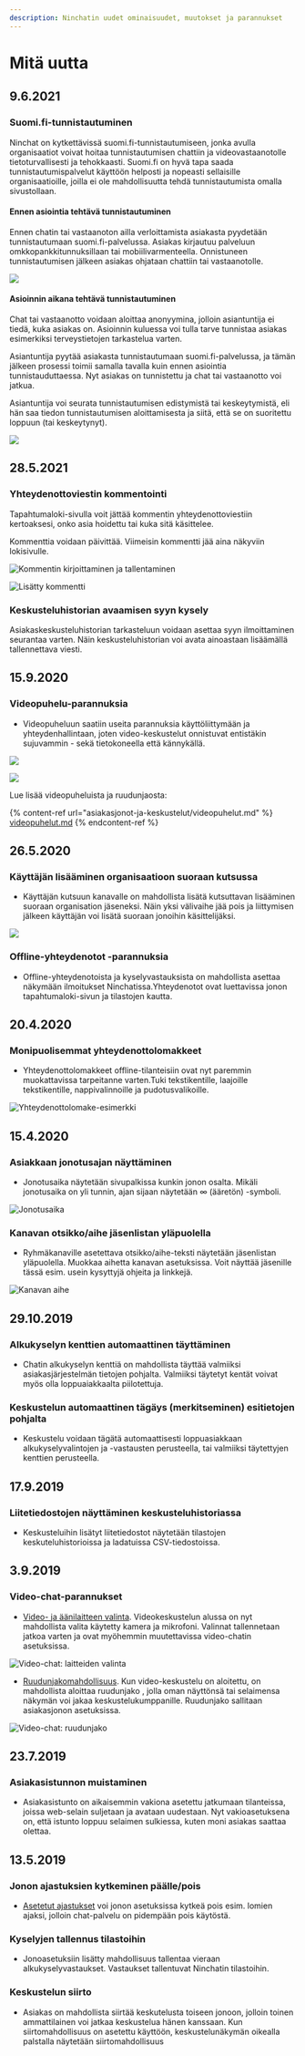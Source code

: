 ```yaml
---
description: Ninchatin uudet ominaisuudet, muutokset ja parannukset
---
```


# Mitä uutta

## 9.6.2021

### Suomi.fi-tunnistautuminen

Ninchat on kytkettävissä suomi.fi-tunnistautumiseen, jonka avulla organisaatiot voivat hoitaa tunnistautumisen chattiin ja videovastaanotolle tietoturvallisesti ja tehokkaasti. Suomi.fi on hyvä tapa saada tunnistautumispalvelut käyttöön helposti ja nopeasti sellaisille organisaatioille, joilla ei ole mahdollisuutta tehdä tunnistautumista omalla sivustollaan.

#### Ennen asiointia tehtävä tunnistautuminen

Ennen chatin tai vastaanoton ailla verloittamista asiakasta pyydetään tunnistautumaan suomi.fi-palvelussa. Asiakas kirjautuu palveluun omkkopankkitunnuksillaan tai mobiilivarmenteella. Onnistuneen tunnistautumisen jälkeen asiakas ohjataan chattiin tai vastaanotolle.

![](.gitbook/assets/tunnistautuminen-ennen-asiointia-final.jpg)

#### Asioinnin aikana tehtävä tunnistautuminen

Chat tai vastaanotto voidaan aloittaa anonyymina, jolloin asiantuntija ei tiedä, kuka asiakas on. Asioinnin kuluessa voi tulla tarve tunnistaa asiakas esimerkiksi terveystietojen tarkastelua varten.

Asiantuntija pyytää asiakasta tunnistautumaan suomi.fi-palvelussa, ja tämän jälkeen prosessi toimii samalla tavalla kuin ennen asiointia tunnistauduttaessa. Nyt asiakas on tunnistettu ja chat tai vastaanotto voi jatkua.

Asiantuntija voi seurata tunnistautumisen edistymistä tai keskeytymistä, eli hän saa tiedon tunnistautumisen aloittamisesta ja siitä, että se on suoritettu loppuun (tai keskeytynyt).

![](.gitbook/assets/tunnistautuminen-asioinnin-aikana-final.jpg)

## 28.5.2021

### Yhteydenottoviestin kommentointi

Tapahtumaloki-sivulla voit jättää kommentin yhteydenottoviestiin kertoaksesi, onko asia hoidettu tai kuka sitä käsittelee.

Kommenttia voidaan päivittää. Viimeisin kommentti jää aina näkyviin lokisivulle.

![Kommentin kirjoittaminen ja tallentaminen](.gitbook/assets/yhtotto_kommentointi1.png)

![Lisätty kommentti](.gitbook/assets/yhtotto_kommentointi2.png)

### Keskusteluhistorian avaamisen syyn kysely

Asiakaskeskusteluhistorian tarkasteluun voidaan asettaa syyn ilmoittaminen seurantaa varten. Näin keskusteluhistorian voi avata ainoastaan lisäämällä tallennettava viesti.

## 15.9.2020

### Videopuhelu-parannuksia

* Videopuheluun saatiin useita parannuksia käyttöliittymään ja yhteydenhallintaan, joten video-keskustelut onnistuvat entistäkin sujuvammin - sekä tietokoneella että kännykällä.

![](.gitbook/assets/videocall-call.jpg)

![](.gitbook/assets/videocall-customer-screens.jpg)

Lue lisää videopuheluista ja ruudunjaosta:

{% content-ref url="asiakasjonot-ja-keskustelut/videopuhelut.md" %}
[videopuhelut.md](asiakasjonot-ja-keskustelut/videopuhelut.md)
{% endcontent-ref %}

## 26.5.2020

### Käyttäjän lisääminen organisaatioon suoraan kutsussa

* Käyttäjän kutsuun kanavalle on mahdollista lisätä kutsuttavan lisääminen suoraan organisation jäseneksi. Näin yksi välivaihe jää pois ja liittymisen jälkeen käyttäjän voi lisätä suoraan jonoihin käsittelijäksi.

![](.gitbook/assets/invite-people-fi.png)

### Offline-yhteydenotot -parannuksia

* Offline-yhteydenotoista ja kyselyvastauksista on mahdollista asettaa näkymään ilmoitukset Ninchatissa.Yhteydenotot ovat luettavissa jonon tapahtumaloki-sivun ja tilastojen kautta.

## 20.4.2020

### Monipuolisemmat yhteydenottolomakkeet

* Yhteydenottolomakkeet offline-tilanteisiin ovat nyt paremmin muokattavissa tarpeitanne varten.Tuki tekstikentille, laajoille tekstikentille, nappivalinnoille ja pudotusvalikoille.

![Yhteydenottolomake-esimerkki](.gitbook/assets/registered-asiakas.PNG)

## 15.4.2020

### Asiakkaan jonotusajan näyttäminen 

* Jonotusaika näytetään sivupalkissa kunkin jonon osalta. Mikäli jonotusaika on yli tunnin, ajan sijaan näytetään ∞ (ääretön) -symboli.

![Jonotusaika](.gitbook/assets/queueing-time.png)

### Kanavan otsikko/aihe jäsenlistan yläpuolella

* Ryhmäkanaville asetettava otsikko/aihe-teksti näytetään jäsenlistan yläpuolella. Muokkaa aihetta kanavan asetuksissa. Voit näyttää jäsenille tässä esim. usein kysyttyjä ohjeita ja linkkejä.

![Kanavan aihe](.gitbook/assets/channel-topic-example.PNG)

## 29.10.2019

### Alkukyselyn kenttien automaattinen täyttäminen 

* Chatin alkukyselyn kenttiä on mahdollista täyttää valmiiksi asiakasjärjestelmän tietojen pohjalta. Valmiiksi täytetyt kentät voivat myös olla loppuaiakkaalta piilotettuja.

### Keskustelun automaattinen tägäys (merkitseminen) esitietojen pohjalta 

* Keskustelu voidaan tägätä automaattisesti loppuasiakkaan alkukyselyvalintojen ja -vastausten perusteella, tai valmiiksi täytettyjen kenttien perusteella.

## 17.9.2019

### Liitetiedostojen näyttäminen keskusteluhistoriassa

* Keskusteluihin lisätyt liitetiedostot näytetään tilastojen keskuteluhistorioissa ja ladatuissa CSV-tiedostoissa.

## 3.9.2019

### Video-chat-parannukset

* [Video- ja äänilaitteen valinta](https://support.ninchat.com/ninchat-support/asiakasjonot-ja-keskustelut#videopuhelut). Videokeskustelun alussa on nyt mahdollista valita käytetty kamera ja mikrofoni. Valinnat tallennetaan jatkoa varten ja ovat myöhemmin muutettavissa video-chatin asetuksissa.

![Video-chat: laitteiden valinta](.gitbook/assets/video-settings.jpg)

* [Ruudunjakomahdollisuus](https://support.ninchat.com/ninchat-support/asiakasjonot-ja-keskustelut#videopuhelut). Kun video-keskustelu on aloitettu, on mahdollista aloittaa ruudunjako , jolla oman näyttönsä tai selaimensa näkymän voi jakaa keskustelukumppanille. Ruudunjako sallitaan asiakasjonon asetuksissa.

![Video-chat: ruudunjako](.gitbook/assets/video-screenshare.jpg)

## 23.7.2019

### Asiakasistunnon muistaminen

* Asiakasistunto on aikaisemmin vakiona asetettu jatkumaan tilanteissa, joissa web-selain suljetaan ja avataan uudestaan. Nyt vakioasetuksena on, että istunto loppuu selaimen sulkiessa, kuten moni asiakas saattaa olettaa.

## 13.5.2019

### Jonon ajastuksien kytkeminen päälle/pois

* [Asetetut ajastukset](https://support.ninchat.com/ninchat-support/asiakasjonot-ja-keskustelut/jonon-ajastaminen) voi jonon asetuksissa kytkeä pois esim. lomien ajaksi, jolloin chat-palvelu on pidempään pois käytöstä.

### Kyselyjen tallennus tilastoihin

* Jonoasetuksiin lisätty mahdollisuus tallentaa vieraan alkukyselyvastaukset. Vastaukset tallentuvat Ninchatin tilastoihin.

### Keskustelun siirto

* Asiakas on mahdollista siirtää keskutelusta toiseen jonoon, jolloin toinen ammattilainen voi jatkaa keskustelua hänen kanssaan. Kun siirtomahdollisuus on asetettu käyttöön, keskustelunäkymän oikealla palstalla näytetään siirtomahdollisuus

##

